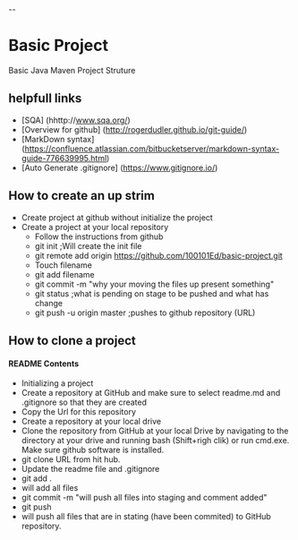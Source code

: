 --
# Basic Project
Basic Java Maven Project Struture

## helpfull links

* [SQA] (hhttp://www.sqa.org/)
* [Overview for github] (http://rogerdudler.github.io/git-guide/)
* [MarkDown syntax] (https://confluence.atlassian.com/bitbucketserver/markdown-syntax-guide-776639995.html)
* [Auto Generate .gitignore] (https://www.gitignore.io/)

## How to create an up strim
* Create project at github without initialize the project
* Create a project at your local repository
  * Follow the instructions from github 
   * git init ;Will create the init file
   * git remote add origin https://github.com/100101Ed/basic-project.git
   * Touch filename
   * git add filename 
   * git commit -m "why your moving the files up present something"
   * git status ;what is pending on stage to be pushed and what has change
   * git push -u origin master ;pushes to github repository (URL)
   
 ## How to clone a project
 
#### README Contents
* Initializing a project
 * Create a repository at GitHub and make sure to select readme.md and .gitignore so that they are created
  * Copy the Url for this repository
 * Create a repository at your local drive
 * Clone the repository from GitHub at your local Drive by navigating to the directory at your drive and running bash (Shift+righ clik) or run cmd.exe.  Make sure github software is installed. 
  * git clone URL from hit hub.
 * Update the readme file and .gitignore
  * git add . 
   * will add all files
  * git commit -m "will push all files into staging and comment added"
  * git push 
   * will push all files that are in stating (have been commited) to GitHub repository.
